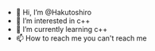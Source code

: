 - 👋 Hi, I’m @Hakutoshiro
- 👀 I’m interested in c++
- 🌱 I’m currently learning c++
- 📫 How to reach me
 you can't reach me

<!---
Hakutoshiro/Hakutoshiro is a ✨ special ✨ repository because its `README.md` (this file) appears on your GitHub profile.
You can click the Preview link to take a look at your changes.
--->
